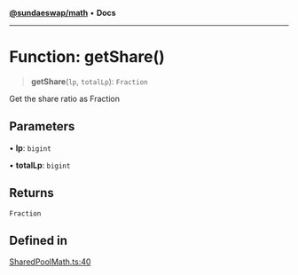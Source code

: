 [**@sundaeswap/math**](../../../README.md) • **Docs**

***

# Function: getShare()

> **getShare**(`lp`, `totalLp`): `Fraction`

Get the share ratio as Fraction

## Parameters

• **lp**: `bigint`

• **totalLp**: `bigint`

## Returns

`Fraction`

## Defined in

[SharedPoolMath.ts:40](https://github.com/SundaeSwap-finance/sundae-sdk/blob/main/packages/math/src/PoolMath/SharedPoolMath.ts#L40)
